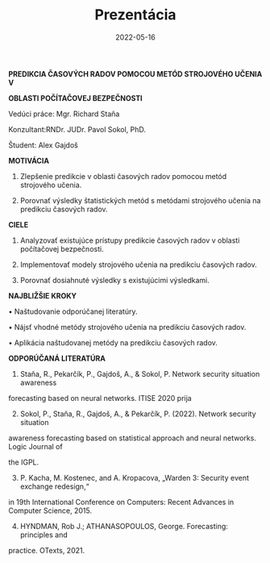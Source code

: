 ﻿---
layout: post
title:  "Prezentácia"
date:   2022-05-16
excerpt: ""
image: "/images/presentation.png"
---

**PREDIKCIA ČASOVÝCH RADOV POMOCOU METÓD STROJOVÉHO UČENIA V**

**OBLASTI POČÍTAČOVEJ BEZPEČNOSTI**

Vedúci práce: Mgr. Richard Staňa

Konzultant:RNDr. JUDr. Pavol Sokol, PhD. 

Študent: Alex Gajdoš


**MOTIVÁCIA**

1. Zlepšenie predikcie v oblasti časových radov pomocou metód strojového učenia.

2. Porovnať výsledky štatistických metód s metódami strojového učenia na predikciu časových radov.


**CIELE**

1. Analyzovať existujúce prístupy predikcie časových radov v oblasti počítačovej bezpečnosti.

2. Implementovať modely strojového učenia na predikciu časových radov.

3. Porovnať dosiahnuté výsledky s existujúcimi výsledkami.


**NAJBLIŽŠIE KROKY**

• Naštudovanie odporúčanej literatúry.

• Nájsť vhodné metódy strojového učenia na predikciu časových radov.

• Aplikácia naštudovanej metódy na predikciu časových radov.


**ODPORÚČANÁ LITERATÚRA**

1. Staňa, R., Pekarčík, P., Gajdoš, A., & Sokol, P. Network security situation awareness

forecasting based on neural networks. ITISE 2020 prija

2. Sokol, P., Staňa, R., Gajdoš, A., & Pekarčík, P. (2022). Network security situation

awareness forecasting based on statistical approach and neural networks. Logic Journal of

the IGPL.

3. P. Kacha, M. Kostenec, and A. Kropacova, „Warden 3: Security event exchange redesign,“

in 19th International Conference on Computers: Recent Advances in Computer Science, 2015.

4. HYNDMAN, Rob J.; ATHANASOPOULOS, George. Forecasting: principles and

practice. OTexts, 2021.



